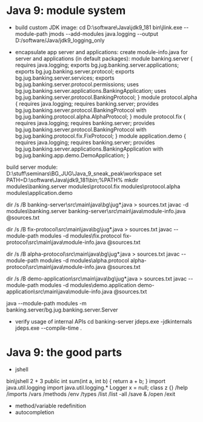 Java 9: module system
=====================

- build custom JDK image:
cd D:\software\Java\jdk9_181
bin\jlink.exe --module-path jmods --add-modules java.logging --output D:/software/Java/jdk9_logging_only

- encapsulate app server and applications:
create module-info.java for server and applications (in default packages):
module banking.server {
	requires java.logging;
	exports bg.jug.banking.server.applications;
	exports bg.jug.banking.server.protocol;
	exports bg.jug.banking.server.services;
	exports bg.jug.banking.server.protocol.permissions;
	uses bg.jug.banking.server.applications.BankingApplication;
	uses bg.jug.banking.server.protocol.BankingProtocol;
}
module protocol.alpha {
	requires java.logging;
	requires banking.server;
	provides bg.jug.banking.server.protocol.BankingProtocol with bg.jug.banking.protocol.alpha.AlphaProtocol;
}
module protocol.fix {
	requires java.logging;
	requires banking.server;
	provides bg.jug.banking.server.protocol.BankingProtocol with bg.jug.banking.protocol.fix.FixProtocol;
}
module application.demo {
	requires java.logging;
	requires banking.server;
	provides bg.jug.banking.server.applications.BankingApplication with bg.jug.banking.app.demo.DemoApplication;
}

build server module: 
D:\stuff\seminars\BG_JUG\Java_9_sneak_peak\workspace
set PATH=D:\software\Java\jdk9_181\bin;%PATH%
mkdir modules\banking.server modules\protocol.fix modules\protocol.alpha modules\application.demo

dir /s /B banking-server\src\main\java\bg\jug\*.java > sources.txt
javac -d modules\banking.server banking-server\src\main\java\module-info.java @sources.txt

dir /s /B fix-protocol\src\main\java\bg\jug\*.java > sources.txt
javac --module-path modules -d modules\fix.protocol fix-protocol\src\main\java\module-info.java @sources.txt

dir /s /B alpha-protocol\src\main\java\bg\jug\*.java > sources.txt
javac --module-path modules -d modules\alpha.protocol alpha-protocol\src\main\java\module-info.java @sources.txt

dir /s /B demo-application\src\main\java\bg\jug\*.java > sources.txt
javac --module-path modules -d modules\demo.application demo-application\src\main\java\module-info.java @sources.txt

java --module-path modules -m banking.server/bg.jug.banking.server.Server

- verify usage of internal APIs
cd banking-server
jdeps.exe -jdkinternals
jdeps.exe --compile-time .

Java 9: the good parts
======================

- jshell

bin\jshell
2 + 3
public int sum(int a, int b) { return a + b; }
import java.util.logging
import java.util.logging.*
Logger x = null;
class z {}
/help
/imports
/vars
/methods
/env
/types
/list
/list -all
/save & /open
/exit

- method/variable redefinition
- autocompletion
